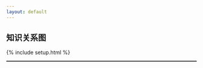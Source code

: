 ```yaml
---
layout: default
---
```


## 知识关系图


{% include setup.html %}

<style>
	.chart button {
		padding: 2px 6px;
   	border: 1px solid black;
    text-align: center;
    cursor: pointer;
    user-select: none;
    margin: 1px;
    width: 22px;
    height: 22px;
    box-shadow: 1px 1px 1px 0 rgb(0 0 0 / 30%);
	}
	.chart button:hover {
		background-color: black;
		color: white;
	}
</style>
<textarea id="namespace" style='display:none'> {{namespace}} </textarea>

<div class="chart" id="svg" style="border: 1px solid;overflow: auto;">
	<div id="chart_button" style="display: none;position: absolute;">
		<button>+</button>
		<button>-</button>
		<button>·</button>
	</div>
</div>
<!-- <svg width="1500" height="600"></svg> -->
<!-- feed -->
<!-- https://xiashuangxi.github.io/pkb/feed.xml -->

<script src="{{namespace}}/assets/scripts/lib/jquery.min.js"></script>
<script src="{{namespace}}/assets/scripts/lib/d3.v7.min.js"></script>


<!-- 	// 	// rss ulr
	// 	// test: https://xiashuangxi.github.io/bookphrase/feed.xml
	// 	// examples:https://observablehq.com/@d3/mobile-patent-suits -->
	

<!-- test -->
<script>
	var links = [];
	var nodes = [];
	// var types = ['outlink','inlink'];
	var types = ["licensing", "suit", "resolved"];
	var data = [];
	// <svg viewBox="-576,-300,1152,600" style="font: 12px sans-serif;">
	var height = document.documentElement.clientHeight - 150;//600;
	var width  = document.documentElement.clientWidth;//1400;

	var __chart  =function() {
		data = { nodes: nodes, links: links};

		var drag = function(simulation) {
			var dragstarted = function(event,d){
				if(!event.active){
					simulation.alphaTarget(0.3).restart();
				}
				d.fx = d.x;
				d.fy = d.y;
			}

			var dragged = function(event,d){
 				d.fx = event.x;
    		d.fy = event.y;
			}
	
			var dragended = function(event,d){
				if (!event.active) {simulation.alphaTarget(0);}
	    		d.fx = null;
	    		d.fy = null;
			}

			return d3.drag()
				.on('start',dragstarted)
				.on('drag',dragged)
				.on('end',dragended);
		}

		var linkArc = function(d) {
			var r = Math.hypot(d.target.x - d.source.x, d.target.y - d.source.y);
			return `
			    M${d.source.x},${d.source.y}
			    A${r},${r} 0 0,1 ${d.target.x},${d.target.y}
			  `;
		}

		var color = d3.scaleOrdinal(types, d3.schemeCategory10);
		links= data.links.map(d => Object.create(d)),
		nodes= data.nodes.map(d => Object.create(d)),

		simulation= d3.forceSimulation(nodes)
			.force('link', d3.forceLink(links).id(d=> d.id))
			.force('charge', d3.forceManyBody().strength(-350))
			.force('x', d3.forceX())
			.force('y', d3.forceX())
			.restart();
		
		svg= d3.create('svg')
			// .attr('viewBox', [-576,-300,1152,600])
			.attr("viewBox", [-width / 2, -height / 2, width, height])
			.style('font', '12px sans-serif')
			.style("cursor", "pointer");
			// .attr("style", "max-width: 100%; height: auto; height: intrinsic;");
			// .call(d3.zoom().on('zoom', function() {
			// 	svg.attr('transform', d3.event.transform)
			// }))
 // const g = svg.append("g");





		svg.append("defs").selectAll("marker")
  	  .data(types)
  	  .join("marker")
  	    .attr("id", d => `arrow-${d}`)
  	    .attr("viewBox", "0 -5 10 10")
  	    .attr("refX", 15)
  	    .attr("refY", -0.5)
  	    .attr("markerWidth", 6)
  	    .attr("markerHeight", 6)
  	    .attr("orient", "auto")
  	  .append("path")
  	    .attr("fill", color)
  	    .attr("d", "M0,-5L10,0L0,5");

		link = svg.append("g")
  	    .attr("fill", "none")
  	    .attr("stroke-width", 0.8)//1.5
  	  .selectAll("path")
  	  .data(links)
  	  .join("path")
  	    .attr("stroke", d => color(d.type))
  	    .attr("marker-end", d => `url(${new URL(`#arrow-${d.type}`, location)})`);

		node = svg.append("g")
      .attr("fill", "currentColor")
      .attr("stroke-linecap", "round")
      .attr("stroke-linejoin", "round")
    .selectAll("g")
    .data(nodes)
    .join("g")
      .call(drag(simulation));

		node.append("circle")
	      .attr("stroke", "white")
	      .attr("stroke-width", 1.5)
	      .attr("r", 4); // 4

      	node.append("text")
	      .attr("x", 8)//8
	      .attr("y", "0.31em")//0.31em
	      .text(d => d.id)
	    .clone(true).lower()
	      .attr("fill", "none")
	      .attr("stroke", "white")
	      .attr("stroke-width", 3);//3

  	simulation.on("tick", () => {
    	link.attr("d", linkArc);
    	node.attr("transform", d => `translate(${d.x},${d.y})`);
  	});
  	// invalidation.then(() => simulation.stop());
		// svg.call(zoom)
  //   .call(zoom.transform, d3.zoomIdentity).node();

  	// const zoom = d3.zoom().on("zoom", e => {
   //  	node.attr("transform", (transform = e.transform));
   //    node.style("stroke-width", 3 / Math.sqrt(transform.k));

	  //   console.log('x')
	  // });

  	// document.getElementById('svg').append(
  	// 	svg.call(zoom)
   //  .call(zoom.transform, d3.zoomIdentity)
   //  .node()
  	// );

// k = height / width
//   	x = d3.scaleLinear()
//     .domain([-4.5, 4.5])
//     .range([0, width])
//     y = d3.scaleLinear()
//     .domain([-4.5 * k, 4.5 * k])
//     .range([height, 0])

//   	const zoom = d3.zoom()
//   		.scaleExtent([0.5],32)
//   		.on('zoom', zoomed);
		
// 		svg.call(zoom)
//   			.call(zoom.transform, d3.zoomIdentity);

  	function zoomed({transform}) {
  		const zx = transform.rescaleX(x).interpolate(d3.interpolateRound);
    	const zy = transform.rescaleY(y).interpolate(d3.interpolateRound);
    	node.attr("transform", transform).attr("stroke-width", 5 / transform.k);
  	}

  	document.getElementById('svg').append(
  		svg.node()
  	);
	}
  var load_rss_json = function() {
  	var namespace = document.getElementById('namespace').value.trim();
  	var url = "https://xiashuangxi.github.io/pkb/feed.xml?rn="+Date.now();
  	if(namespace.length == 0){
  		url = "/feed.xml?rn="+Date.now();
  	}
  	$.ajax({
  		url: url,
  		success: function(result){
  			var entry  = result.getElementsByTagName("entry")
  			for (var i = entry.length - 1; i >= 0; i--) {
  				var e = entry[i];
  				var title = e.querySelector("title").innerHTML
  				var content = e.querySelector("content").innerHTML
  				var url = e.querySelector('link').getAttribute('href');
  				var m = content.match(/"(\/pkb\/.+)"/);
  				if(m) {
  					var ref = m[1];
  					var m1 = ref.match(/(?<=Title:).+/)
  					if(m1){
						for (var i = nodes.length - 1; i >= 0; i--) {
							var n = nodes[i];
							if(m1[0] == n.id) {
								links.push({
									source: title,
									target: m1[0],
									type: 'licensing'
								})
							}
						}
  					}
  				}
				nodes.push({id: title,link: url});
  			}
  			__chart()
  		}
  	})
	}

	window.onload = function() {
		load_rss_json()
		document.getElementById('chart_button').style.display = 'block';
	}
	
</script>